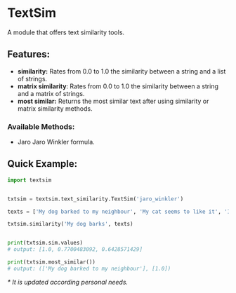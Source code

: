 # TextSim

A module that offers text similarity tools.

## Features:
- **similarity:** Rates from 0.0 to 1.0 the similarity between a string and a list of strings.
- **matrix similarity**: Rates from 0.0 to 1.0 the similarity between a string and a matrix of strings.
- **most similar:** Returns the most similar text after using similarity or matrix similarity methods.

### Available Methods:
- Jaro Jaro Winkler formula.


## Quick Example:
```python
import textsim


txtsim = textsim.text_similarity.TextSim('jaro_winkler')

texts = ['My dog barked to my neighbour', 'My cat seems to like it', 'I run everyday']

txtsim.similarity('My dog barks', texts)


print(txtsim.sim.values)
# output: [1.0, 0.7700483092, 0.6428571429]

print(txtsim.most_similar())
# output: (['My dog barked to my neighbour'], [1.0])
```

_* It is updated according personal needs._
